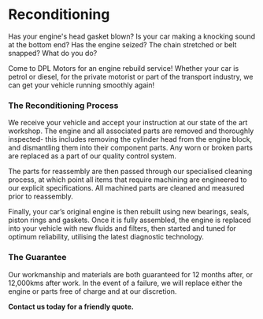 # Reconditioning

Has your engine's head gasket blown? Is your car making a knocking sound at the bottom end? Has the engine seized? The chain stretched or belt snapped? What do you do?

Come to DPL Motors for an engine rebuild service! Whether your car is petrol or diesel, for the private motorist or part of the transport industry, we can get your vehicle running smoothly again!

### The Reconditioning Process

We receive your vehicle and accept your instruction at our state of the art workshop. The engine and all associated parts are removed and thoroughly inspected- this includes removing the cylinder head from the engine block, and dismantling them into their component parts. Any worn or broken parts are replaced as a part of our quality control system.

The parts for reassembly are then passed through our specialised cleaning process, at which point all items that require machining are engineered to our explicit specifications. All machined parts are cleaned and measured prior to reassembly.

Finally, your car’s original engine is then rebuilt using new bearings, seals, piston rings and gaskets. Once it is fully assembled, the engine is replaced into your vehicle with new fluids and filters, then started and tuned for optimum reliability, utilising the latest diagnostic technology.

### The Guarantee

Our workmanship and materials are both guaranteed for 12 months after, or 12,000kms after work. In the event of a failure, we will replace either the engine or parts free of charge and at our discretion.

__Contact us today for a friendly quote.__